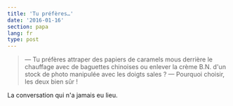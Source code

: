 ```yaml
---
title: 'Tu préfères…'
date: '2016-01-16'
section: papa
lang: fr
type: post
---
```


> — Tu préfères attraper des papiers de caramels mous derrière le chauffage avec de baguettes chinoises ou enlever la crème B.N. d'un stock de photo manipulée avec les doigts sales ?
> — Pourquoi choisir, les deux bien sûr !

La conversation qui n'a jamais eu lieu.
